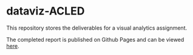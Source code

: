 # dataviz-ACLED
This repository stores the deliverables for a visual analytics assignment.

The completed report is published on Github Pages and can be viewed [here](https://deniseadele.github.io/dataviz-ACLED/).
